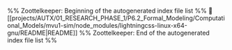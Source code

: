 %% Zoottelkeeper: Beginning of the autogenerated index file list  %%
📄 [[projects/AUTX/01_RESEARCH_PHASE_1/P6.2_Formal_Modeling/Computational_Models/mvu1-sim/node_modules/lightningcss-linux-x64-gnu/README|README]]
%% Zoottelkeeper: End of the autogenerated index file list  %%
